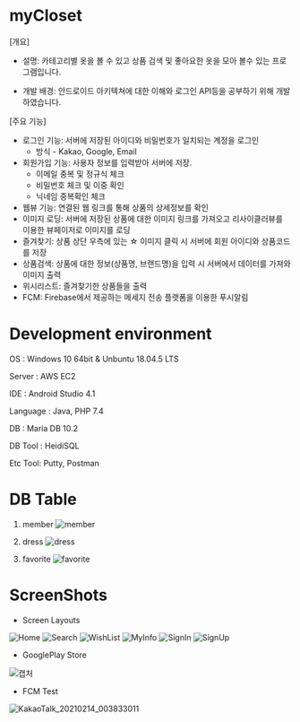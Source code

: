 # myCloset
[개요]
- 설명: 카테고리별 옷을 볼 수 있고 상품 검색 및 좋아요한 옷을 모아 볼수 있는 프로그램입니다.

- 개발 배경: 안드로이드 아키텍쳐에 대한 이해와 로그인 API등을 공부하기 위해 개발하였습니다.


[주요 기능]

- 로그인 기능: 서버에 저장된 아이디와 비밀번호가 일치되는 계정을 로그인 
  - 방식 - Kakao, Google, Email
- 회원가입 기능: 사용자 정보를 입력받아 서버에 저장.
  - 이메일 중복 및 정규식 체크
  - 비밀번호 체크 및 이중 확인
  - 닉네임 중복확인 체크
- 웹뷰 기능: 연결된 웹 링크를 통해 상품의 상세정보를 확인
- 이미지 로딩: 서버에 저장된 상품에 대한 이미지 링크를 가져오고 리사이클러뷰를 이용한 뷰페이저로 이미지를 로딩
- 즐겨찾기: 상품 상단 우측에 있는 ☆ 이미지 클릭 시 서버에 회원 아이디와 상품코드를 저장
- 상품검색: 상품에 대한 정보(상품명, 브랜드명)을 입력 시 서버에서 데이터를 가져와 이미지 출력
- 위시리스트: 즐겨찾기한 상품들을 출력
- FCM: Firebase에서 제공하는 메세지 전송 플랫폼을 이용한 푸시알림

# Development environment

OS : Windows 10 64bit & Unbuntu 18.04.5 LTS

Server : AWS EC2

IDE : Android Studio 4.1

Language : Java, PHP 7.4

DB : Maria DB 10.2

DB Tool : HeidiSQL

Etc Tool: Putty, Postman

# DB Table

1. member
![member](https://user-images.githubusercontent.com/52353492/107740444-7c95c980-6d4e-11eb-8ba5-13614d1ece03.PNG)

2. dress
![dress](https://user-images.githubusercontent.com/52353492/107740446-7dc6f680-6d4e-11eb-9eef-c692f1be12b8.PNG)

3. favorite
![favorite](https://user-images.githubusercontent.com/52353492/107740441-7b649c80-6d4e-11eb-9086-29ccbd8818b2.PNG)



# ScreenShots
- Screen Layouts

![Home](https://user-images.githubusercontent.com/52353492/107740008-76531d80-6d4d-11eb-9950-c884282bf58f.jpg)
![Search](https://user-images.githubusercontent.com/52353492/107739997-73f0c380-6d4d-11eb-84c6-5b722bc62b49.jpg)
![WishList](https://user-images.githubusercontent.com/52353492/107740004-75ba8700-6d4d-11eb-8173-399ee7ea0df6.jpg)
![MyInfo](https://user-images.githubusercontent.com/52353492/107740010-76ebb400-6d4d-11eb-9b7e-cdc357b4d79a.jpg)
![SignIn](https://user-images.githubusercontent.com/52353492/107740000-7521f080-6d4d-11eb-9183-eff286dbda56.jpg)
![SignUp](https://user-images.githubusercontent.com/52353492/107740002-7521f080-6d4d-11eb-8ed5-3d2b0c3be0b4.jpg)

- GooglePlay Store

![캡처](https://user-images.githubusercontent.com/52353492/107740317-2d4f9900-6d4e-11eb-806b-e5f8a69c94b0.PNG)

- FCM Test

![KakaoTalk_20210214_003833011](https://user-images.githubusercontent.com/52353492/107854172-80fcd800-6e5d-11eb-94d8-bbb6a07d8e14.jpg)
